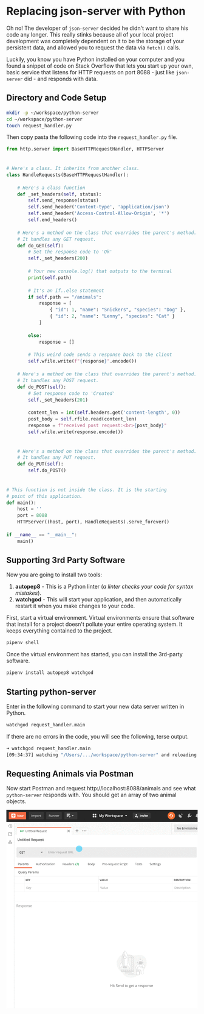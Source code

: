 # Replacing json-server with Python

Oh no! The developer of `json-server` decided he didn't want to share his code any longer. This really stinks because all of your local project development was completely dependent on it to be the storage of your persistent data, and allowed you to request the data via `fetch()` calls.

Luckily, you know you have Python installed on your computer and you found a snippet of code on Stack Overflow that lets you start up your own, basic service that listens for HTTP requests on port 8088 - just like `json-server` did - and responds with data.

## Directory and Code Setup

```sh
mkdir -p ~/workspace/python-server
cd ~/workspace/python-server
touch request_handler.py
```

Then copy pasta the following code into the `request_handler.py` file.

```py
from http.server import BaseHTTPRequestHandler, HTTPServer


# Here's a class. It inherits from another class.
class HandleRequests(BaseHTTPRequestHandler):

    # Here's a class function
    def _set_headers(self, status):
        self.send_response(status)
        self.send_header('Content-type', 'application/json')
        self.send_header('Access-Control-Allow-Origin', '*')
        self.end_headers()

    # Here's a method on the class that overrides the parent's method.
    # It handles any GET request.
    def do_GET(self):
        # Set the response code to 'Ok'
        self._set_headers(200)

        # Your new console.log() that outputs to the terminal
        print(self.path)

        # It's an if..else statement
        if self.path == "/animals":
            response = [
                { "id": 1, "name": "Snickers", "species": "Dog" },
                { "id": 2, "name": "Lenny", "species": "Cat" }
            ]

        else:
            response = []

        # This weird code sends a response back to the client
        self.wfile.write(f"{response}".encode())

    # Here's a method on the class that overrides the parent's method.
    # It handles any POST request.
    def do_POST(self):
        # Set response code to 'Created'
        self._set_headers(201)

        content_len = int(self.headers.get('content-length', 0))
        post_body = self.rfile.read(content_len)
        response = f"received post request:<br>{post_body}"
        self.wfile.write(response.encode())


    # Here's a method on the class that overrides the parent's method.
    # It handles any PUT request.
    def do_PUT(self):
        self.do_POST()


# This function is not inside the class. It is the starting
# point of this application.
def main():
    host = ''
    port = 8088
    HTTPServer((host, port), HandleRequests).serve_forever()

if __name__ == "__main__":
    main()
```

## Supporting 3rd Party Software

Now you are going to install two tools:

1. **autopep8** - This is a Python linter (_a linter checks your code for syntax mistakes_).
1. **watchgod** - This will start your application, and then automatically restart it when you make changes to your code.

First, start a virtual environment. Virtual environments ensure that software that install for a project doesn't pollute your entire operating system. It keeps everything contained to the project.

```sh
pipenv shell
```

Once the virtual environment has started, you can install the 3rd-party software.

```sh
pipenv install autopep8 watchgod
```

## Starting python-server

Enter in the following command to start your new data server written in Python.

```sh
watchgod request_handler.main
```

If there are no errors in the code, you will see the following, terse output.

```sh
➜ watchgod request_handler.main
[09:34:37] watching "/Users/.../workspace/python-server" and reloading "request_handler.main" on changes...
```

## Requesting Animals via Postman

Now start Postman and request http://localhost:8088/animals and see what `python-server` responds with. You should get an array of two animal objects.

![animation of postman requesting animals](./images/requesting-animals-postman.gif)